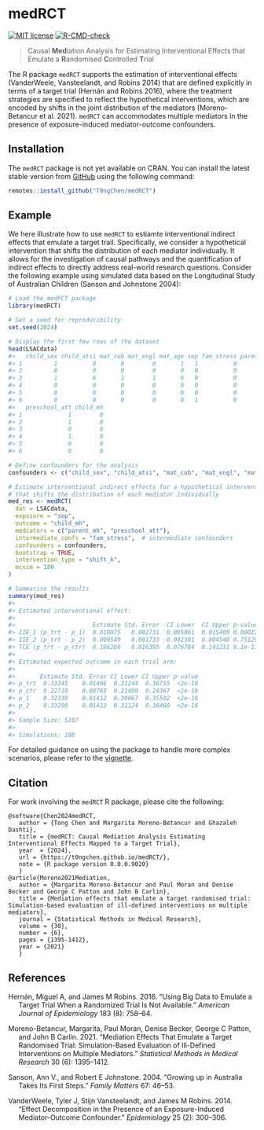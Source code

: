 
<!-- README.md is generated from README.Rmd. Please edit that file -->

# medRCT

<!-- badges: start -->

[![MIT
license](http://img.shields.io/badge/license-MIT-brightgreen.svg)](http://opensource.org/licenses/MIT)
[![R-CMD-check](https://github.com/T0ngChen/medRCT/actions/workflows/R-CMD-check.yaml/badge.svg)](https://github.com/T0ngChen/medRCT/actions/workflows/R-CMD-check.yaml)
<!-- badges: end -->

> Causal **Med**iation Analysis for Estimating Interventional Effects
> that Emulate a **R**andomised **C**ontrolled **T**rial

The R package `medRCT` supports the estimation of interventional effects
(VanderWeele, Vansteelandt, and Robins 2014) that are defined explicitly
in terms of a target trial (Hernán and Robins 2016), where the treatment
strategies are specified to reflect the hypothetical interventions,
which are encoded by shifts in the joint distribution of the mediators
(Moreno-Betancur et al. 2021). `medRCT` can accommodates multiple
mediators in the presence of exposure-induced mediator-outcome
confounders.

## Installation

The `medRCT` package is not yet available on CRAN. You can install the
latest stable version from [GitHub](https://github.com/T0ngChen/medRCT)
using the following command:

``` r
remotes::install_github("T0ngChen/medRCT")
```

## Example

We here illustrate how to use `medRCT` to estiamte interventional
indirect effects that emulate a target trail. Specifically, we consider
a hypothetical intervention that shifts the distribution of each
mediator individually. It allows for the investigation of causal
pathways and the quantification of indirect effects to directly address
real-world research questions. Consider the following example using
simulated data based on the Longitudinal Study of Australian Children
(Sanson and Johnstone 2004):

``` r
# Load the medRCT package
library(medRCT)

# Set a seed for reproducibility
set.seed(2024)

# Display the first few rows of the dataset
head(LSACdata)
#>   child_sex child_atsi mat_cob mat_engl mat_age sep fam_stress parent_mh
#> 1         1          0       0        0       1   1          0         0
#> 2         0          0       0        0       0   0          0         0
#> 3         1          0       1        1       0   0          0         1
#> 4         0          0       0        0       0   0          0         0
#> 5         0          0       0        0       0   0          0         0
#> 6         0          0       0        0       0   1          0         0
#>   preschool_att child_mh
#> 1             1        0
#> 2             1        0
#> 3             0        0
#> 4             1        0
#> 5             0        0
#> 6             0        0

# Define confounders for the analysis
confounders <- c("child_sex", "child_atsi", "mat_cob", "mat_engl", "mat_age")

# Estimate interventional indirect effects for a hypothetical intervention
# that shifts the distribution of each mediator individually
med_res <- medRCT(
  dat = LSACdata,                      
  exposure = "sep",                    
  outcome = "child_mh",                
  mediators = c("parent_mh", "preschool_att"), 
  intermediate_confs = "fam_stress",  # intermediate confounders 
  confounders = confounders,           
  bootstrap = TRUE,                    
  intervention_type = "shift_k",       
  mcsim = 100                          
)

# Summarise the results
summary(med_res)
#> 
#> Estimated interventional effect: 
#> 
#>                      Estimate Std. Error  CI Lower  CI Upper p-value
#> IIE_1 (p_trt - p_1)  0.010075   0.002731  0.005061  0.015409 0.00022
#> IIE_2 (p_trt - p_2)  0.000549   0.001733 -0.002301  0.004548 0.75129
#> TCE (p_trt - p_ctr)  0.106266   0.016395  0.076784  0.141251 9.1e-11
#> 
#> Estimated expected outcome in each trial arm:
#> 
#>       Estimate Std. Error CI Lower CI Upper p-value
#> p_trt  0.33345    0.01406  0.31244  0.36755  <2e-16
#> p_ctr  0.22719    0.00765  0.21490  0.24367  <2e-16
#> p_1    0.32338    0.01412  0.30067  0.35502  <2e-16
#> p_2    0.33290    0.01423  0.31124  0.36460  <2e-16
#> 
#> Sample Size: 5107 
#> 
#> Simulations: 100
```

For detailed guidance on using the package to handle more complex
scenarios, please refer to the
[vignette](https://t0ngchen.github.io/medRCT/articles/intro.html).

## Citation

For work involving the `medRCT` R package, please cite the following:

    @software{Chen2024medRCT,
       author = {Tong Chen and Margarita Moreno-Betancur and Ghazaleh Dashti},
       title = {medRCT: Causal Mediation Analysis Estimating Interventional Effects Mapped to a Target Trial},
       year  = {2024},
       url = {https://t0ngchen.github.io/medRCT/},
       note = {R package version 0.0.0.9020}
       }
    @article{Moreno2021Mediation,
       author = {Margarita Moreno-Betancur and Paul Moran and Denise Becker and George C Patton and John B Carlin},
       title = {Mediation effects that emulate a target randomised trial: Simulation-based evaluation of ill-defined interventions on multiple mediators},
       journal = {Statistical Methods in Medical Research},
       volume = {30},
       number = {6},
       pages = {1395-1412},
       year = {2021}
       }    

## References

<div id="refs" class="references csl-bib-body hanging-indent"
entry-spacing="0">

<div id="ref-hernan2016using" class="csl-entry">

Hernán, Miguel A, and James M Robins. 2016. “Using Big Data to Emulate a
Target Trial When a Randomized Trial Is Not Available.” *American
Journal of Epidemiology* 183 (8): 758–64.

</div>

<div id="ref-Moreno2021Mediation" class="csl-entry">

Moreno-Betancur, Margarita, Paul Moran, Denise Becker, George C Patton,
and John B Carlin. 2021. “Mediation Effects That Emulate a Target
Randomised Trial: Simulation-Based Evaluation of Ill-Defined
Interventions on Multiple Mediators.” *Statistical Methods in Medical
Research* 30 (6): 1395–1412.

</div>

<div id="ref-Sanson2004GrowingUI" class="csl-entry">

Sanson, Ann V., and Robert E Johnstone. 2004. “Growing up in Australia
Takes Its First Steps.” *Family Matters* 67: 46–53.

</div>

<div id="ref-vanderweele2014effect" class="csl-entry">

VanderWeele, Tyler J, Stijn Vansteelandt, and James M Robins. 2014.
“Effect Decomposition in the Presence of an Exposure-Induced
Mediator-Outcome Confounder.” *Epidemiology* 25 (2): 300–306.

</div>

</div>
